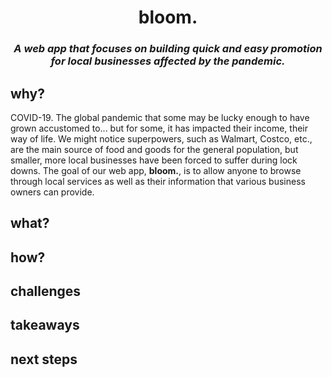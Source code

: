 <h1 align='center'><b>bloom.</b>

<h3 align='center'><em>A web app that focuses on building quick and easy promotion for local businesses affected by the pandemic.</em></h3>

##  why?
COVID-19. The global pandemic that some may be lucky enough to have grown accustomed to... but for some, it has impacted their income, their way of life. We might notice superpowers, such as Walmart, Costco, etc., are the main source of food and goods for the general population, but smaller, more local businesses have been forced to suffer during lock downs. The goal of our web app, **bloom.**, is to allow anyone to browse through local services as well as their information that various business owners can provide.

##  what?
##  how?
##  challenges
##  takeaways
##  next steps
